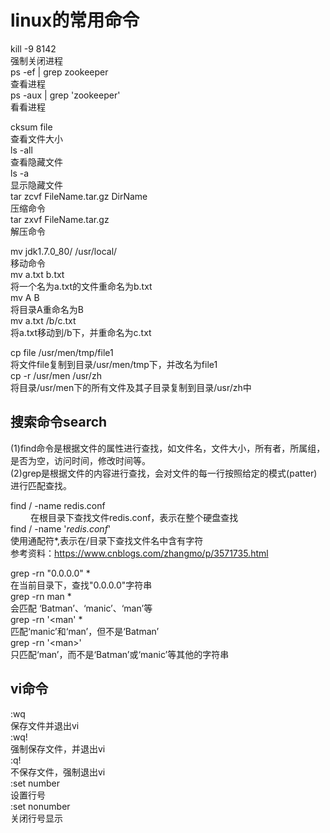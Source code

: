 # linux的常用命令

kill -9 8142<br>                      强制关闭进程<br>
ps -ef  | grep zookeeper<br>          查看进程<br> 
ps -aux | grep 'zookeeper'<br>        看看进程<br>

cksum file<br>                         查看文件大小<br>
ls -all<br>                            查看隐藏文件<br>
ls -a<br>                              显示隐藏文件<br>
tar zcvf FileName.tar.gz DirName<br>   压缩命令<br>
tar zxvf FileName.tar.gz<br>           解压命令<br>     

mv jdk1.7.0_80/ /usr/local/<br>        移动命令<br>
mv a.txt b.txt<br>                     将一个名为a.txt的文件重命名为b.txt<br>
mv A B<br>                             将目录A重命名为B<br>
mv a.txt /b/c.txt<br>                  将a.txt移动到/b下，并重命名为c.txt<br>

cp file /usr/men/tmp/file1<br>         将文件file复制到目录/usr/men/tmp下，并改名为file1<br>
cp -r /usr/men /usr/zh<br>             将目录/usr/men下的所有文件及其子目录复制到目录/usr/zh中<br>

搜索命令search
------
(1)find命令是根据文件的属性进行查找，如文件名，文件大小，所有者，所属组，是否为空，访问时间，修改时间等。<br>
(2)grep是根据文件的内容进行查找，会对文件的每一行按照给定的模式(patter)进行匹配查找。<br>


find / -name redis.conf <br> 　　        在根目录下查找文件redis.conf，表示在整个硬盘查找<br>
find / -name '*redis.conf*'<br>        使用通配符*,表示在/目录下查找文件名中含有字符<br>
参考资料：https://www.cnblogs.com/zhangmo/p/3571735.html

grep -rn "0.0.0.0" *<br>               在当前目录下，查找"0.0.0.0"字符串<br>
grep -rn man *<br>                     会匹配 ‘Batman’、‘manic’、‘man’等<br>
grep -rn '\<man' *<br>                 匹配‘manic’和‘man’，但不是‘Batman’<br>
grep -rn '\<man\>'<br>                 只匹配‘man’，而不是‘Batman’或‘manic’等其他的字符串<br>


vi命令
------
:wq<br>            保存文件并退出vi<br>
:wq!<br>           强制保存文件，并退出vi<br>
:q!<br>            不保存文件，强制退出vi<br>
:set number<br>    设置行号<br>
:set nonumber<br>  关闭行号显示<br>


